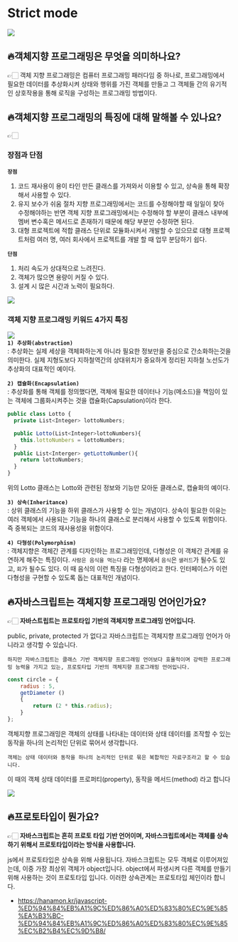 # Strict mode
![](https://i.ytimg.com/vi/dy9yQIx38u8/maxresdefault.jpg)
## 🔥객체지향 프로그래밍은 무엇을 의미하나요?
👉🏻 객체 지향 프로그래밍은 컴퓨터 프로그래밍 패러다임 중 하나로, 프로그래밍에서 필요한 데이터를 추상화시켜 상태와 행위를 가진 객체를 만들고 그 객체들 간의 유기적인 상호작용을 통해 로직을 구성하는 프로그래밍 방법이다.


## 🔥객체지향 프로그래밍의 특징에 대해 말해볼 수 있나요?
👉🏻
### 장점과 단점
**`장점`**
1) 코드 재사용이 용이
타인 만든 클래스를 가져와서 이용할 수 있고, 상속을 통해 확장해서 사용할 수 있다.
2) 유지 보수가 쉬움
절차 지향 프로그래밍에서는 코드를 수정해야할 때 일일이 찾아 수정해야하는 반면 객체 지향 프로그래밍에서는 수정해야 할 부분이 클래스 내부에 멤버 변수혹은 메서드로 존재하기 때문에 해당 부분만 수정하면 된다.
3) 대형 프로젝트에 적합
클래스 단위로 모듈화시켜서 개발할 수 있으므로 대형 프로젝트처럼 여러 명, 여러 회사에서 프로젝트를 개발 할 때 업무 분담하기 쉽다.

**`단점`**
1) 처리 속도가 상대적으로 느려진다.
2) 객체가 많으면 용량이 커질 수 있다.
3) 설계 시 많은 시간과 노력이 필요하다.

![](https://blog.kakaocdn.net/dn/WnG1X/btqzfGtTExD/V1NPnagTjsP83C8XRBYkZ0/img.jpg)
### 객체 지향 프로그래밍 키워드 4가지 특징
![](https://user-images.githubusercontent.com/33862991/113979858-c3043200-9880-11eb-8f5c-012cf496eb8c.jpg)<br>
**`1) 추상화(abstraction)`**<br>
: 추상화는 실제 세상을 객체화하는게 아니라 필요한 정보만을 중심으로 간소화하는것을 의미한다. 
  실제 지형도보다 지하철역간의 상대위치가 중요하게 정리된 지하철 노선도가 추상화의 대표적인 예이다.<br>
  
**`2) 캡슐화(Encapsulation)`**<br>
: 추상화를 통해 객체를 정의했다면, 객체에 필요한 데이터나 기능(메소드)을 책임이 있는 객체에 그룹화시켜주는 것을 캡슐화(Capsulation)이라 한다.<br>
```javascript
public class Lotto {
  private List<Integer> lottoNumbers;

  public Lotto(List<Integer>lottoNumbers){
    this.lottoNumbers = lottoNumbers;
  }
  public List<Interger> getLottoNumber(){
    return lottoNumbers;
  }
}
```
위의 Lotto 클래스는 Lotto와 관련된 정보와 기능만 모아둔 클래스로, 캡슐화의 예이다.<br>

**`3) 상속(Inheritance)`**<br>
: 상위 클래스의 기능을 하위 클래스가 사용할 수 있는 개념이다. 
상속이 필요한 이유는 여러 객체에서 사용되는 기능을 하나의 클래스로 분리해서 사용할 수 있도록 위함이다. 즉 중복되는 코드의 재사용성을 위함이다.<br>

**`4) 다형성(Polymorphism)`**<br>
: 객체지향은 객체간 관계를 디자인하는 프로그래밍인데, 다형성은 이 객체간 관계를 유연하게 해주는 특징이다.
`사람은 음식을 먹는다` 라는 명제에서 `음식`은 `샐러드`가 될수도 있고, `회`가 될수도 있다. 이 때 음식의 이런 특징을 다형성이라고 한다. 인터페이스가 이런 다형성을 구현할 수 있도록 돕는 대표적인 개념이다.<br>

## 🔥자바스크립트는 객체지향 프로그래밍 언어인가요?
👉🏻 **자바스트립트는 프로토타입 기반의 객체지향 프로그래밍 언어입니다.**

public, private, protected 가 없다고 자바스크립트는 객체지향 프로그래밍 언어가 아니라고 생각할 수 있습니다. 

`하지만 자바스크립트는 클래스 기반 객체지향 프로그래밍 언어보다 효율적이며 강력한 프로그래밍 능력을 가지고 있는, 프로토타입 기반의 객체지향 프로그래밍 언어입니다.`
```javascript
const circle = {
    radius : 5,
    getDiameter ()
    {
        return (2 * this.radius);
    }
};
```
객체지향 프로그래밍은 객체의 상태를 나타내는 데이터와 상태 데이터를 조작할 수 있는 동작을 하나의 논리적인 단위로 묶어서 생각합니다. 

`객체는 상태 데이터와 동작을 하나의 논리적인 단위로 묶은 복합적인 자료구조라고 할 수 있습니다.`

이 때의 객체 상태 데이터를 프로퍼티(property), 동작을 메서드(method) 라고 합니다

![](https://spoqa.github.io/images/2013-02-06/1.png)
## 🔥프로토타입이 뭔가요?
👉🏻 **자바스크립트는 흔히 프로토 타입 기반 언어이며, 
자바스크립트에서는 객체를 상속하기 위해서 프로토타입이라는 방식을 사용합니다.**

js에서 프로토타입은 상속을 위해 사용됩니다.
자바스크립트는 모두 객체로 이루어져있는데, 이중 가장 최상위 객체가 object입니다.
object에서 파생시켜 다른 객체를 만들기 위해 사용하는 것이 프로토타입 입니다.
이러한 상속관계는 프로토타입 체인이라 합니다.<br>

* https://hanamon.kr/javascript-%ED%94%84%EB%A1%9C%ED%86%A0%ED%83%80%EC%9E%85%EA%B3%BC-%ED%94%84%EB%A1%9C%ED%86%A0%ED%83%80%EC%9E%85%EC%B2%B4%EC%9D%B8/
